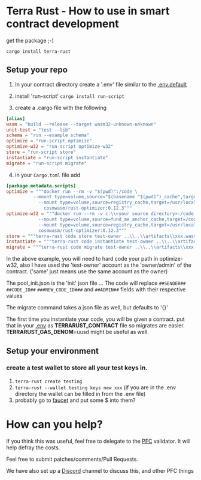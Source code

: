 # Terra Rust - How to use in smart contract development
get the package ;-)

`cargo install terra-rust`

## Setup your repo
1. In your contract directory create a '.env' file similar to the [.env.default](.env.default)
2. install 'run-script' ```cargo install run-script```

3. create a .cargo file with the following
```toml
[alias]
wasm = "build --release --target wasm32-unknown-unknown"
unit-test = "test --lib"
schema = "run --example schema"
optimize = "run-script optimize"
optimize-w32 = "run-script optimize-w32"
store = "run-script store"
instantiate = "run-script instantiate"
migrate = "run-script migrate"
```
4. in your `Cargo.toml` file add
```toml
[package.metadata.scripts]
optimize = """docker run --rm -v "$(pwd)":/code \
          --mount type=volume,source="$(basename "$(pwd)")_cache",target=/code/target \
            --mount type=volume,source=registry_cache,target=/usr/local/cargo/registry \
              cosmwasm/rust-optimizer:0.12.3"""
optimize-w32 = """docker run --rm -v c:\\<your source directory>:/code  \
            --mount type=volume,source=fund_me_anchor_cache,target=/code/target \
            --mount type=volume,source=registry_cache,target=/usr/local/cargo/registry \
            cosmwasm/rust-optimizer:0.12.3"""
store = """terra-rust code store test-owner ..\\..\\artifacts\\xxx.wasm"""
instantiate = """terra-rust code instantiate test-owner ..\\..\\artifacts\\xxx.wasm .\\pool_init.json --admin same"""
migrate = """terra-rust code migrate test-owner ..\\..\\artifacts\\xxx.wasm """

```
In the above example, you will need to hard code your path in optimize-w32, 
also I have used the 'test-owner' account as the 'owner/admin' of the contract. ('same' just means use the same account as the owner)

The pool_init.json is the 'init' json file ... 
The code will replace `##SENDER##` `##CODE_ID##` `###NEW_CODE_ID###` and `##ADMIN##` fields with their respective values

The migrate command takes a json file as well, but defaults to '{}'

The first time you instantiate your code, you will be given a contract. put that in your [.env](.env.default) as **TERRARUST_CONTRACT** file so migrates are easier.
**TERRARUST_GAS_DENOM**=uusd might be useful as well.


## Setup your environment

### create a test wallet to store all your test keys in.
   1. `terra-rust create testing`
   2. `terra-rust --wallet testing keys new xxx` (if you are in the .env directory the wallet can be filled in from the .env file)
   3. probably go to [faucet](https://faucet.terra.money/) and put some $ into them?

# How can you help?
If you think this was useful, feel free to delegate to the [PFC](https://station.terra.money/validator/terravaloper12g4nkvsjjnl0t7fvq3hdcw7y8dc9fq69nyeu9q) validator. It will help defray the costs.

Feel free to submit patches/comments/Pull Requests.

We have also set up a [Discord](https://discord.gg/zKVWs4HhJD) channel to discuss this, and other PFC things
